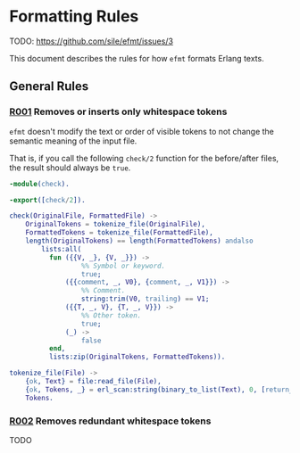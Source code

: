 Formatting Rules
================


TODO: https://github.com/sile/efmt/issues/3

This document describes the rules for how `efmt` formats Erlang texts.



General Rules
-------------

### <a id="R001" href="#R001">R001</a> Removes or inserts only whitespace tokens

[R001]: #R001

`efmt` doesn't modify the text or order of visible tokens to not change the semantic meaning of the input file.

That is, if you call the following `check/2` function for the before/after files, the result should always be `true`.
```erlang
-module(check).

-export([check/2]).

check(OriginalFile, FormattedFile) ->
    OriginalTokens = tokenize_file(OriginalFile),
    FormattedTokens = tokenize_file(FormattedFile),
    length(OriginalTokens) == length(FormattedTokens) andalso
        lists:all(
          fun ({{V, _}, {V, _}}) ->
                  %% Symbol or keyword.
                  true;
              ({{comment, _, V0}, {comment, _, V1}}) ->
                  %% Comment.
                  string:trim(V0, trailing) == V1;
              ({{T, _, V}, {T, _, V}}) ->
                  %% Other token.
                  true;
              (_) ->
                  false
          end,
          lists:zip(OriginalTokens, FormattedTokens)).

tokenize_file(File) ->
    {ok, Text} = file:read_file(File),
    {ok, Tokens, _} = erl_scan:string(binary_to_list(Text), 0, [return_comments]),
    Tokens.
```

### <a id="R002">[R002] Removes redundant whitespace tokens</a>
[R002]: #R002

TODO
